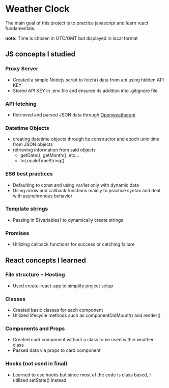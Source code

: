 # Weather Clock

The main goal of this project is to practice javascript and learn react fundamentals.

**note:** Time is chosen in UTC/GMT but displayed in local format

## JS concepts I studied

### Proxy Server

- Created a simple Nodejs script to fetch() data from api using hidden API KEY
- Stored API KEY in .env file and ensured its addition into .gitignore file

### API fetching

- Retrieved and parsed JSON data through [Openweatherapi](https://openweathermap.org/api)

### Datetime Objects

- creating datetime objects through its constructor and epoch unix time from JSON objects
- retrieving information from said objects
  - getDate(), getMonth(), etc...
  - toLocaleTimeString()

### ES6 best practices

- Defaulting to const and using var/let only with dynamic data
- Using arrow and callback functions mainly to practice syntax and deal with asynchronous behavior

### Template strings

- Passing in ${variables} to dynamically create strings

### Promises

- Utilizing callback functions for success or catching failure

## React concepts I learned

### File structure + Hosting

- Used create-react-app to simplify project setup

### Classes

- Created basic classes for each component
- Utilized lifecycle methods such as componentDidMount() and render()

### Components and Props

- Created card component without a class to be used within weather class
- Passed data via props to card component

### Hooks (not used in final)

- Learned to use hooks but since most of the code is class based, I utilized setState() instead
